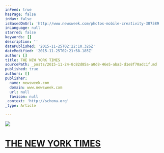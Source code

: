 ```yaml
---
inFeed: true
hasPage: false
inNav: false
isBasedOnUrl: 'http://www.newsweek.com/photos-mobile-creativity-307589'
inLanguage: null
starred: false
keywords: []
description: ''
datePublished: '2015-11-25T02:22:10.326Z'
dateModified: '2015-11-25T02:21:58.185Z'
author: []
title: THE NEW YORK TIMES
sourcePath: _posts/2015-11-24-8c82d85a-a0d8-46e5-aba3-d1e8f70adc1f.md
published: true
authors: []
publisher:
  name: newsweek.com
  domain: www.newsweek.com
  url: null
  favicon: null
_context: 'http://schema.org'
_type: Article

---
```

![](http://s.newsweek.com/sites/www.newsweek.com/files/styles/headline/public/2015/02/17/2-17-15-mobile-photo-1.jpg)

# [THE NEW YORK TIME][0][S][1]

[0]: http://lens.blogs.nytimes.com/2015/02/10/from-smartphones-to-museum-walls/
[1]: null